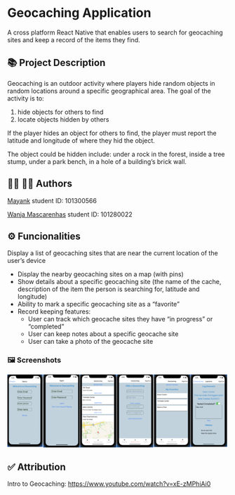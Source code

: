 # Geocaching Application  
A cross platform React Native that enables users to search for geocaching sites and keep a record of the items they find. 

## :books: Project Description
 
Geocaching is an outdoor activity where players hide random objects in random locations around a specific geographical area. The goal of the activity is to:
 1) hide objects for others to find
 2) locate objects hidden by others

If the player hides an object for others to find, the player must report the latitude and longitude of where they hid the object.

The object could be hidden include: under a rock in the forest, inside a tree stump, under a park bench, in a hole of a building’s brick wall.

## :woman_office_worker: :man_office_worker: Authors

[Mayank](https://github.com/mayankaryaca)
student ID: 101300566

[Wanja Mascarenhas](https://github.com/mascarenhaswanja)
student ID: 101280022

    
## :gear: Funcionalities
Display a list of geocaching sites that are near the current location of the user’s
device
- Display the nearby geocaching sites on a map (with pins)
- Show details about a specific geocaching site (the name of the cache, description of the
item the person is searching for, latitude and longitude)
- Ability to mark a specific geocaching site as a “favorite”
- Record keeping features:
  - User can track which geocache sites they have “in progress” or “completed”
  - User can keep notes about a specific geocache site  
  - User can take a photo of the geocache site  
  

### 🖼️ Screenshots

![](./screenshots/GeocachingScreen.png)

## :white_check_mark: Attribution
 Intro to Geocaching: https://www.youtube.com/watch?v=xE-zMPhiAi0